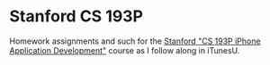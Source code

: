 Stanford CS 193P
================

Homework assignments and such for the [Stanford "CS 193P iPhone Application Development"](http://www.stanford.edu/class/cs193p/cgi-bin/drupal/) course as I follow along in iTunesU.
